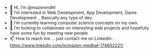 - 👋 Hi, I’m @mazenmdht
- 👀 I’m interested in Web Development, App Development, Game Development .. Basically any type of dev.
- 🌱 I’m currently learning computer science concepts on my own.
- 💞️ I’m looking to collaborate on interesting web projects and hopefully have some fun by meeting new people
- 📫 How to reach me ... just contact me on LinkedIn : https://www.linkedin.com/in/mazen-medhat-174602221/

<!---
mazenmdht/mazenmdht is a ✨ special ✨ repository because its `README.md` (this file) appears on your GitHub profile.
You can click the Preview link to take a look at your changes.
--->
